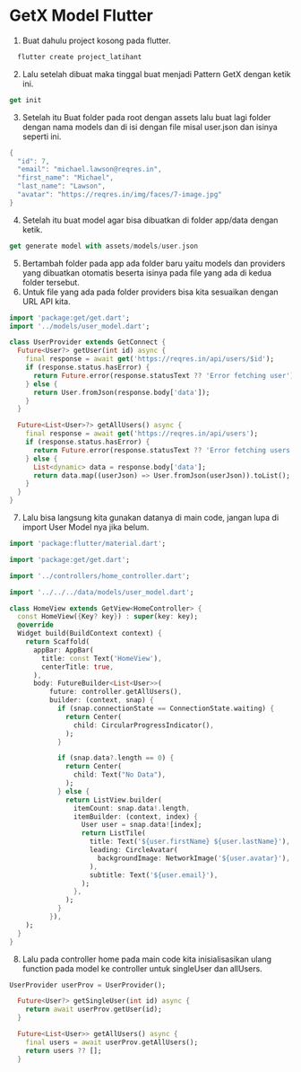 # GetX Model Flutter
1. Buat dahulu project kosong pada flutter.
```dart
  flutter create project_latihant
```

2. Lalu setelah dibuat maka tinggal buat menjadi Pattern GetX dengan ketik ini.
```dart
get init
```

3. Setelah itu Buat folder pada root dengan assets lalu buat lagi folder dengan nama models dan di isi dengan file misal user.json dan isinya seperti ini.
```dart
{
  "id": 7,
  "email": "michael.lawson@reqres.in",
  "first_name": "Michael",
  "last_name": "Lawson",
  "avatar": "https://reqres.in/img/faces/7-image.jpg"
}

```

4. Setelah itu buat model agar bisa dibuatkan di folder app/data dengan ketik.
```dart
get generate model with assets/models/user.json
```

5. Bertambah folder pada app ada folder baru yaitu models dan providers yang dibuatkan otomatis beserta isinya pada file yang ada di kedua folder tersebut.
6. Untuk file yang ada pada folder providers bisa kita sesuaikan dengan URL API kita.
```dart
import 'package:get/get.dart';
import '../models/user_model.dart';

class UserProvider extends GetConnect {
  Future<User?> getUser(int id) async {
    final response = await get('https://reqres.in/api/users/$id');
    if (response.status.hasError) {
      return Future.error(response.statusText ?? 'Error fetching user');
    } else {
      return User.fromJson(response.body['data']);
    }
  }

  Future<List<User>?> getAllUsers() async {
    final response = await get('https://reqres.in/api/users');
    if (response.status.hasError) {
      return Future.error(response.statusText ?? 'Error fetching users');
    } else {
      List<dynamic> data = response.body['data'];
      return data.map((userJson) => User.fromJson(userJson)).toList();
    }
  }
}

```

7. Lalu bisa langsung kita gunakan datanya di main code, jangan lupa di import User Model nya jika belum.
```dart
import 'package:flutter/material.dart';

import 'package:get/get.dart';

import '../controllers/home_controller.dart';

import '../../../data/models/user_model.dart';

class HomeView extends GetView<HomeController> {
  const HomeView({Key? key}) : super(key: key);
  @override
  Widget build(BuildContext context) {
    return Scaffold(
      appBar: AppBar(
        title: const Text('HomeView'),
        centerTitle: true,
      ),
      body: FutureBuilder<List<User>>(
          future: controller.getAllUsers(),
          builder: (context, snap) {
            if (snap.connectionState == ConnectionState.waiting) {
              return Center(
                child: CircularProgressIndicator(),
              );
            }

            if (snap.data?.length == 0) {
              return Center(
                child: Text("No Data"),
              );
            } else {
              return ListView.builder(
                itemCount: snap.data!.length,
                itemBuilder: (context, index) {
                  User user = snap.data![index];
                  return ListTile(
                    title: Text('${user.firstName} ${user.lastName}'),
                    leading: CircleAvatar(
                      backgroundImage: NetworkImage('${user.avatar}'),
                    ),
                    subtitle: Text('${user.email}'),
                  );
                },
              );
            }
          }),
    );
  }
}

```

8. Lalu pada controller home pada main code kita inisialisasikan ulang function pada model ke controller untuk singleUser dan allUsers.
```dart
UserProvider userProv = UserProvider();

  Future<User?> getSingleUser(int id) async {
    return await userProv.getUser(id);
  }

  Future<List<User>> getAllUsers() async {
    final users = await userProv.getAllUsers();
    return users ?? [];
  }
```

